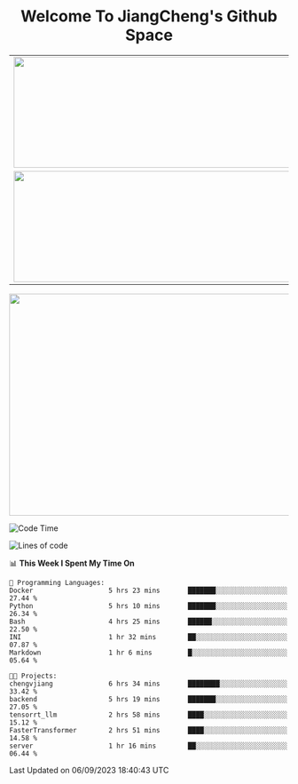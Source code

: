 <h1 align="center">Welcome To JiangCheng's Github Space</h1>

<table align="center" frame="void" rules="none" >
  <tr>
    <td>
      <div align="center"> <img height="200px" width="500px"  src="https://github-readme-stats.vercel.app/api?username=thisjiang&hide_title=true&hide_border=true&layout=compact&show_icons=trueline_height=21&text_color=000&icon_color=000&bg_color=0,ea6161,ffc64d,fffc4d,52fa5a&theme=graywhite" /> </div>
    </td>
    <td>
      <div align="center"> <img height="200px" width="500px" src="https://github-readme-stats.vercel.app/api/top-langs/?username=thisjiang&hide_title=true&hide_border=true&layout=compact&langs_count=6&text_color=000&icon_color=fff&bg_color=0,52fa5a,4dfcff,c64dff&theme=graywhite" /> </div>
    </td>
  </tr>
  <tr>
    <td>
      <div align="center"> <img height="200px" width="500px" src="https://github-readme-streak-stats.herokuapp.com/?user=thisjiang&hide_title=true&hide_border=true&layout=compact&langs_count=6" /> </div>
    </td>
    <td>
      <div align="center"> 
      <a href="https://github.com/" target="_blank"><img style="margin: 10px" src="https://profilinator.rishav.dev/skills-assets/git-scm-icon.svg" alt="Git" height="50" /></a>  
      <a href="https://www.linux.org/" target="_blank"><img style="margin: 10px" src="https://profilinator.rishav.dev/skills-assets/linux-original.svg" alt="Linux" height="50" /></a>  
      <a href="https://www.gnu.org/software/bash/" target="_blank"><img style="margin: 10px" src="https://profilinator.rishav.dev/skills-assets/gnu_bash-icon.svg" alt="Bash" height="50" /></a>  
      </div>
    </td>
  </tr>
</table>

<div align="center"> <img height="400px" width="1000px" src="https://github-readme-activity-graph.cyclic.app/graph?username=thisjiang&theme=react&hide_title=true&hide_border=true&layout=compact&langs_count=6" /> </div></td>

<!--START_SECTION:waka-->
![Code Time](http://img.shields.io/badge/Code%20Time-214%20hrs%2021%20mins-blue)

![Lines of code](https://img.shields.io/badge/From%20Hello%20World%20I%27ve%20Written-556.1%20thousand%20lines%20of%20code-blue)

📊 **This Week I Spent My Time On** 

```text
💬 Programming Languages: 
Docker                   5 hrs 23 mins       ███████░░░░░░░░░░░░░░░░░░   27.44 % 
Python                   5 hrs 10 mins       ███████░░░░░░░░░░░░░░░░░░   26.34 % 
Bash                     4 hrs 25 mins       ██████░░░░░░░░░░░░░░░░░░░   22.50 % 
INI                      1 hr 32 mins        ██░░░░░░░░░░░░░░░░░░░░░░░   07.87 % 
Markdown                 1 hr 6 mins         █░░░░░░░░░░░░░░░░░░░░░░░░   05.64 % 

🐱‍💻 Projects: 
chengvjiang              6 hrs 34 mins       ████████░░░░░░░░░░░░░░░░░   33.42 % 
backend                  5 hrs 19 mins       ███████░░░░░░░░░░░░░░░░░░   27.05 % 
tensorrt_llm             2 hrs 58 mins       ████░░░░░░░░░░░░░░░░░░░░░   15.12 % 
FasterTransformer        2 hrs 51 mins       ████░░░░░░░░░░░░░░░░░░░░░   14.58 % 
server                   1 hr 16 mins        ██░░░░░░░░░░░░░░░░░░░░░░░   06.44 % 
```


 Last Updated on 06/09/2023 18:40:43 UTC
<!--END_SECTION:waka-->
